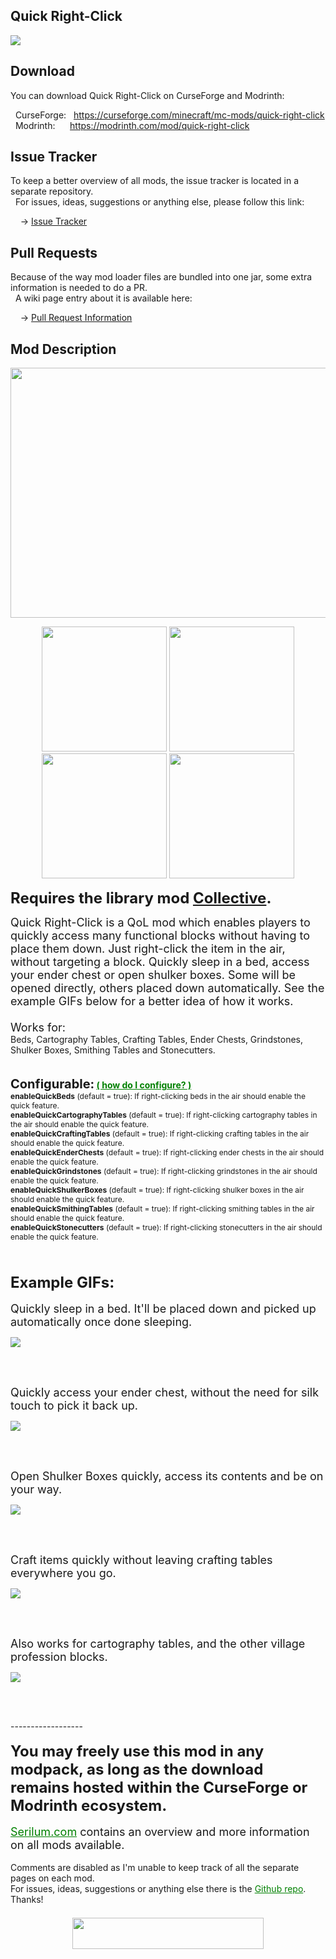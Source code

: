 <h2>Quick Right-Click</h2>
<p><a href="https://github.com/Serilum/Quick-Right-Click"><img src="https://serilum.com/assets/data/logo/quick-right-click.gif"></a></p><h2>Download</h2>
<p>You can download Quick Right-Click on CurseForge and Modrinth:</p><p>&nbsp;&nbsp;CurseForge: &nbsp;&nbsp;<a href="https://curseforge.com/minecraft/mc-mods/quick-right-click">https://curseforge.com/minecraft/mc-mods/quick-right-click</a><br>&nbsp;&nbsp;Modrinth: &nbsp;&nbsp;&nbsp;&nbsp;&nbsp;<a href="https://modrinth.com/mod/quick-right-click">https://modrinth.com/mod/quick-right-click</a></p>
<h2>Issue Tracker</h2>
<p>To keep a better overview of all mods, the issue tracker is located in a separate repository.<br>&nbsp;&nbsp;For issues, ideas, suggestions or anything else, please follow this link:</p>
<p>&nbsp;&nbsp;&nbsp;&nbsp;-> <a href="https://serilum.com/url/issue-tracker">Issue Tracker</a></p>
<h2>Pull Requests</h2>
<p>Because of the way mod loader files are bundled into one jar, some extra information is needed to do a PR.<br>&nbsp;&nbsp;A wiki page entry about it is available here:</p>
<p>&nbsp;&nbsp;&nbsp;&nbsp;-> <a href="https://serilum.com/url/pull-requests">Pull Request Information</a></p>
<h2>Mod Description</h2>
<p style="text-align:center"><a href="https://serilum.com/" rel="nofollow"><img src="https://github.com/Serilum/.cdn/raw/main/description/header/header.png" alt="" width="838" height="400"></a></p>
<p style="text-align:center"><a href="https://curseforge.com/members/serilum/projects" rel="nofollow"><img src="https://raw.githubusercontent.com/Serilum/.data-workflow/main/badges/svg/curseforge.svg" width="200"></a> <a href="https://modrinth.com/user/Serilum" rel="nofollow"><img src="https://raw.githubusercontent.com/Serilum/.data-workflow/main/badges/svg/modrinth.svg" width="200"></a> <a href="https://patreon.com/serilum" rel="nofollow"><img src="https://raw.githubusercontent.com/Serilum/.data-workflow/main/badges/svg/patreon.svg" width="200"></a> <a href="https://youtube.com/@serilum" rel="nofollow"><img src="https://raw.githubusercontent.com/Serilum/.data-workflow/main/badges/svg/youtube.svg" width="200"></a></p>
<p><strong><span style="font-size:24px">Requires the library mod&nbsp;<a style="font-size:24px" href="https://curseforge.com/minecraft/mc-mods/collective" rel="nofollow">Collective</a>.<br></span></strong></p>
<p><span style="font-size:18px">Quick Right-Click is a QoL mod which enables players to quickly access many functional blocks without having to place them down. Just right-click the item in the air, without targeting a block. Quickly sleep in a bed, access your ender chest or open shulker boxes. Some will be opened directly, others placed down automatically. See the example GIFs below for a better idea of how it works.<br><br>Works for:<br><span style="font-size:14px">Beds, Cartography Tables, Crafting Tables, Ender Chests, Grindstones, Shulker Boxes, Smithing Tables and Stonecutters.</span><br></span><br><br><strong><span style="font-size:20px">Configurable:</span> <span style="color:#008000;font-size:14px"><a style="color:#008000" href="https://github.com/Serilum/.information/wiki/how-to-configure-mods" rel="nofollow">(&nbsp;how do I configure?&nbsp;)</a></span><br></strong><span style="font-size:12px"><strong>enableQuickBeds</strong>&nbsp;(default = true): If right-clicking beds in the air should enable the quick feature.</span><br><span style="font-size:12px"><strong>enableQuickCartographyTables</strong>&nbsp;(default = true): If right-clicking cartography tables in the air should enable the quick feature.</span><br><span style="font-size:12px"><strong>enableQuickCraftingTables</strong>&nbsp;(default = true): If right-clicking crafting tables in the air should enable the quick feature.</span><br><span style="font-size:12px"><strong>enableQuickEnderChests</strong>&nbsp;(default = true): If right-clicking ender chests in the air should enable the quick feature.</span><br><span style="font-size:12px"><strong>enableQuickGrindstones</strong>&nbsp;(default = true): If right-clicking grindstones in the air should enable the quick feature.</span><br><span style="font-size:12px"><strong>enableQuickShulkerBoxes</strong>&nbsp;(default = true): If right-clicking shulker boxes in the air should enable the quick feature.</span><br><span style="font-size:12px"><strong>enableQuickSmithingTables</strong>&nbsp;(default = true): If right-clicking smithing tables in the air should enable the quick feature.</span><br><span style="font-size:12px"><strong>enableQuickStonecutters</strong>&nbsp;(default = true): If right-clicking stonecutters in the air should enable the quick feature.</span><br><br><br><br><span style="font-size:24px"><strong>Example GIFs:</strong></span><br><br><span style="font-size:18px">Quickly sleep in a bed. It'll be placed down and picked up automatically once done sleeping.</span></p>
<div class="spoiler">
<p><picture><img src="https://github.com/Serilum/.cdn/raw/main/projects/quick-right-click/a.gif"></picture></p>
</div>
<p>&nbsp;</p>
<p><br><span style="font-size:18px">Quickly access your ender chest, without the need for silk touch to pick it back up.</span></p>
<div class="spoiler">
<p><picture><img src="https://github.com/Serilum/.cdn/raw/main/projects/quick-right-click/b.gif"></picture></p>
</div>
<p>&nbsp;</p>
<p><br><span style="font-size:18px">Open Shulker Boxes quickly, access its contents and be on your way.</span></p>
<div class="spoiler">
<p><picture><img src="https://github.com/Serilum/.cdn/raw/main/projects/quick-right-click/c.gif"></picture></p>
</div>
<p>&nbsp;</p>
<p><br><span style="font-size:18px">Craft items quickly without leaving crafting tables everywhere you go.</span></p>
<div class="spoiler">
<p><picture><img src="https://github.com/Serilum/.cdn/raw/main/projects/quick-right-click/d.gif"></picture></p>
</div>
<p>&nbsp;</p>
<p><br><span style="font-size:18px">Also works for cartography tables, and the other village profession blocks.</span></p>
<div class="spoiler">
<p><picture><img src="https://github.com/Serilum/.cdn/raw/main/projects/quick-right-click/e.gif"></picture></p>
</div>
<p>&nbsp;</p>
<p><br>------------------<br><br><span style="font-size:24px"><strong>You may freely use this mod in any modpack, as long as the download remains hosted within the CurseForge or Modrinth ecosystem.</strong></span><br><br><span style="font-size:18px"><a style="font-size:18px;color:#008000" href="https://serilum.com/" rel="nofollow">Serilum.com</a> contains an overview and more information on all mods available.</span><br><br><span style="font-size:14px">Comments are disabled as I'm unable to keep track of all the separate pages on each mod.</span><span style="font-size:14px"><br>For issues, ideas, suggestions or anything else there is the&nbsp;<a style="font-size:14px;color:#008000" href="https://github.com/Serilum/.issue-tracker" rel="nofollow">Github repo</a>. Thanks!</span><span style="font-size:6px"><br><br></span></p>
<p style="text-align:center"><a href="https://serilum.com/donate" rel="nofollow"><img src="https://github.com/Serilum/.cdn/raw/main/description/projects/support.svg" alt="" width="306" height="50"></a></p>